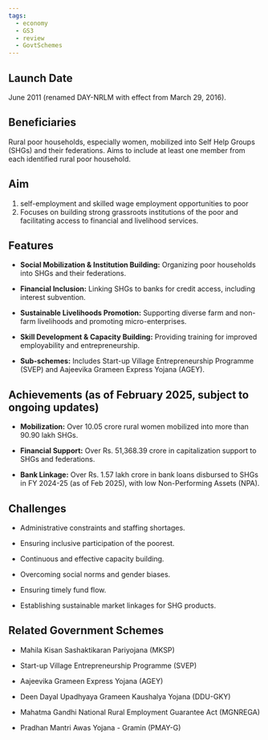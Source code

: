 ```yaml
---
tags:
  - economy
  - GS3
  - review
  - GovtSchemes
---
```

## Launch Date

June 2011 (renamed DAY-NRLM with effect from March 29, 2016).

## Beneficiaries

Rural poor households, especially women, mobilized into Self Help Groups (SHGs) and their federations. Aims to include at least one member from each identified rural poor household.

## Aim
 
1. self-employment and skilled wage employment opportunities to poor
2. Focuses on building strong grassroots institutions of the poor and facilitating access to financial and livelihood services.

## Features

- **Social Mobilization & Institution Building:** Organizing poor households into SHGs and their federations.
    
- **Financial Inclusion:** Linking SHGs to banks for credit access, including interest subvention.
    
- **Sustainable Livelihoods Promotion:** Supporting diverse farm and non-farm livelihoods and promoting micro-enterprises.
    
- **Skill Development & Capacity Building:** Providing training for improved employability and entrepreneurship.
    
- **Sub-schemes:** Includes Start-up Village Entrepreneurship Programme (SVEP) and Aajeevika Grameen Express Yojana (AGEY).
    

## Achievements (as of February 2025, subject to ongoing updates)

- **Mobilization:** Over 10.05 crore rural women mobilized into more than 90.90 lakh SHGs.
    
- **Financial Support:** Over Rs. 51,368.39 crore in capitalization support to SHGs and federations.
    
- **Bank Linkage:** Over Rs. 1.57 lakh crore in bank loans disbursed to SHGs in FY 2024-25 (as of Feb 2025), with low Non-Performing Assets (NPA).
    

## Challenges

- Administrative constraints and staffing shortages.
    
- Ensuring inclusive participation of the poorest.
    
- Continuous and effective capacity building.
    
- Overcoming social norms and gender biases.
    
- Ensuring timely fund flow.
    
- Establishing sustainable market linkages for SHG products.
    

## Related Government Schemes

- Mahila Kisan Sashaktikaran Pariyojana (MKSP)
    
- Start-up Village Entrepreneurship Programme (SVEP)
    
- Aajeevika Grameen Express Yojana (AGEY)
    
- Deen Dayal Upadhyaya Grameen Kaushalya Yojana (DDU-GKY)
    
- Mahatma Gandhi National Rural Employment Guarantee Act (MGNREGA)
    
- Pradhan Mantri Awas Yojana - Gramin (PMAY-G)